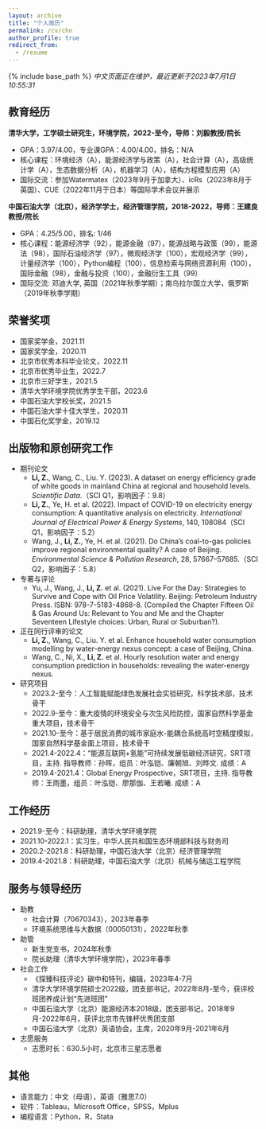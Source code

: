 ```yaml
---
layout: archive
title: "个人简历"
permalink: /cv/chn
author_profile: true
redirect_from:
  - /resume
---
```


{% include base_path %}
*中文页面正在维护，最近更新于2023年7月1日 10:55:31*

教育经历
------
**清华大学，工学硕士研究生，环境学院，2022-至今，导师：刘毅教授/院长**
* GPA：3.97/4.00，专业课GPA：4.00/4.00，排名：N/A
* 核心课程：环境经济（A），能源经济学与政策（A），社会计算（A），高级统计学（A），生态数据分析（A），机器学习（A），结构方程模型应用（A）
* 国际交流：参加Watermatex（2023年9月于加拿大）、icRs（2023年8月于英国）、CUE（2022年11月于日本）等国际学术会议并展示

**中国石油大学（北京），经济学学士，经济管理学院，2018-2022，导师：王建良教授/院长**
* GPA：4.25/5.00，排名: 1/46
* 核心课程：能源经济学（92），能源金融（97），能源战略与政策（99），能源法（98），国际石油经济学（97），微观经济学（100），宏观经济学（99），计量经济学（100），Python编程（100），信息检索与网络资源利用（100），国际金融（98），金融与投资（100），金融衍生工具（99）
* 国际交流: 邓迪大学, 英国（2021年秋季学期）；南乌拉尔国立大学，俄罗斯（2019年秋季学期）


荣誉奖项
------
* 国家奖学金，2021.11
* 国家奖学金，2020.11
* 北京市优秀本科毕业论文，2022.11
* 北京市优秀毕业生，2022.7
* 北京市三好学生，2021.5
* 清华大学环境学院优秀学生干部，2023.6
* 中国石油大学校长奖，2021.5
* 中国石油大学十佳大学生，2020.11
* 中国石化奖学金，2019.12


出版物和原创研究工作
------
* 期刊论文
    * **Li, Z.**, Wang, C., Liu. Y. (2023). A dataset on energy efficiency grade of white goods in mainland China at regional and household levels. *Scientific Data*.（SCI Q1，影响因子：9.8）
    * **Li, Z.**, Ye, H. et al. (2022). Impact of COVID-19 on electricity energy consumption: A quantitative analysis on electricity. *International Journal of Electrical Power & Energy Systems*, 140, 108084（SCI Q1，影响因子：5.2） 
    * Wang, J., **Li, Z.**, Ye, H. et al. (2021). Do China’s coal-to-gas policies improve regional environmental quality? A case of Beijing. *Environmental Science & Pollution Research*, 28, 57667–57685.（SCI Q2，影响因子：5.8）
* 专著与评论
    * Yu, J., Wang, J., **Li, Z.** et al. (2021). Live For the Day: Strategies to Survive and Cope with Oil Price Volatility. Beijing: Petroleum Industry Press. ISBN: 978-7-5183-4868-8. (Compiled the Chapter Fifteen Oil & Gas Around Us: Relevant to You and Me and the Chapter Seventeen Lifestyle choices: Urban, Rural or Suburban?).
* 正在同行评审的论文
    * **Li, Z.**, Wang, C., Liu. Y. et al. Enhance household water consumption modelling by water-energy nexus concept: a case of Beijing, China.
    * Wang, C., Ni, X., **Li, Z.** et al. Hourly resolution water and energy consumption prediction in households: revealing the water-energy nexus.
* 研究项目
    * 2023.2-至今：人工智能赋能绿色发展社会实验研究，科学技术部，技术骨干
    * 2022.9-至今：重大疫情的环境安全与次生风险防控，国家自然科学基金重大项目，技术骨干
    * 2021.10-至今：基于居民消费的城市家庭水-能耦合系统高时空精度模拟，国家自然科学基金面上项目，技术骨干
    * 2021.4-2022.4：“能源互联网+氢能”可持续发展低碳经济研究，SRT项目，主持. 指导教师：孙晖，组员：叶泓铠、廉朝旭、刘晔文. 成绩：A
    * 2019.4-2021.4：Global Energy Prospective，SRT项目，主持. 指导教师：王雨墨，组员：叶泓铠、廖那伽、王若曦. 成绩：A


工作经历
------
* 2021.9-至今：科研助理，清华大学环境学院
* 2021.10-2022.1：实习生，中华人民共和国生态环境部科技与财务司
* 2020.2-2021.8：科研助理，中国石油大学（北京）经济管理学院
* 2019.4-2021.8：科研助理，中国石油大学（北京）机械与储运工程学院

服务与领导经历
------
* 助教
  * 社会计算（70670343），2023年春季
  * 环境系统思维与大数据（00050131），2022年秋季
* 助管
  * 新生党支书，2024年秋季
  * 院长助理（清华大学环境学院），2023年春季
* 社会工作
  * 《探臻科技评论》碳中和特刊，编辑，2023年4-7月
  * 清华大学环境学院硕士2022级，团支部书记，2022年8月-至今，获评校班团养成计划“先进班团”
  * 中国石油大学（北京）能源经济本2018级，团支部书记，2018年9月-2022年6月，获评北京市先锋杯优秀团支部
  * 中国石油大学（北京）英语协会，主席，2020年9月-2021年6月
* 志愿服务
  * 志愿时长：630.5小时，北京市三星志愿者
 
  
其他
------
* 语言能力：中文（母语），英语（雅思7.0）
* 软件：Tableau，Microsoft Office，SPSS，Mplus
* 编程语言：Python，R，Stata
